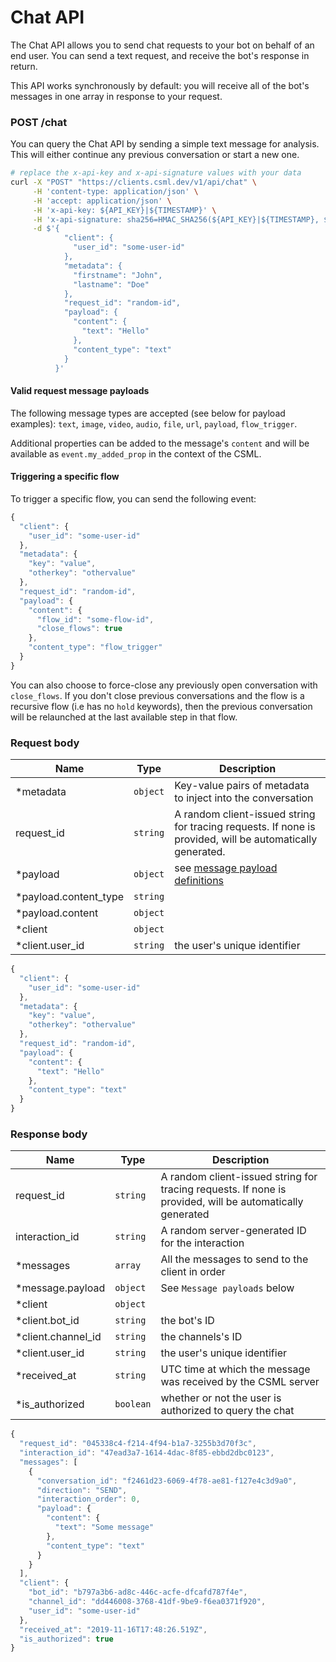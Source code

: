 # Chat API

The Chat API allows you to send chat requests to your bot on behalf of an end user. You can send a text request, and receive the bot's response in return.

This API works synchronously by default: you will receive all of the bot's messages in one array in response to your request.

### POST /chat

You can query the Chat API by sending a simple text message for analysis. This will either continue any previous conversation or start a new one.

```bash
# replace the x-api-key and x-api-signature values with your data
curl -X "POST" "https://clients.csml.dev/v1/api/chat" \
     -H 'content-type: application/json' \
     -H 'accept: application/json' \
     -H 'x-api-key: ${API_KEY}|${TIMESTAMP}' \
     -H 'x-api-signature: sha256=HMAC_SHA256(${API_KEY}|${TIMESTAMP}, ${API_SECRET}, "hex")' \
     -d $'{
            "client": {
              "user_id": "some-user-id"
            },
            "metadata": {
              "firstname": "John",
              "lastname": "Doe"
            },
            "request_id": "random-id",
            "payload": {
              "content": {
                "text": "Hello"
              },
              "content_type": "text"
            }
          }'
```

#### Valid request message payloads

The following message types are accepted (see below for payload examples): `text`, `image`, `video`, `audio`, `file`, `url`, `payload`, `flow_trigger`.

Additional properties can be added to the message's `content` and will be available as `event.my_added_prop` in the context of the CSML.

#### Triggering a specific flow

To trigger a specific flow, you can send the following event:

```javascript
{
  "client": {
    "user_id": "some-user-id"
  },
  "metadata": {
    "key": "value",
    "otherkey": "othervalue"
  },
  "request_id": "random-id",
  "payload": {
    "content": {
      "flow_id": "some-flow-id",
      "close_flows": true
    },
    "content_type": "flow_trigger"
  }
}
```

You can also choose to force-close any previously open conversation with `close_flows`. If you don't close previous conversations and the flow is a recursive flow (i.e has no `hold` keywords), then the previous conversation will be relaunched at the last available step in that flow.

### Request body

| Name                   | Type     | Description                                                                                               |
| ---------------------- | -------- | --------------------------------------------------------------------------------------------------------- |
| \*metadata             | `object` | Key-value pairs of metadata to inject into the conversation                                               |
| request_id             | `string` | A random client-issued string for tracing requests. If none is provided, will be automatically generated. |
| \*payload              | `object` | see [message payload definitions](https://docs.csml.dev/language/message-payloads)                        |
| \*payload.content_type | `string` |                                                                                                           |
| \*payload.content      | `object` |                                                                                                           |
| \*client               | `object` |                                                                                                           |
| \*client.user_id       | `string` | the user's unique identifier                                                                              |

```javascript
{
  "client": {
    "user_id": "some-user-id"
  },
  "metadata": {
    "key": "value",
    "otherkey": "othervalue"
  },
  "request_id": "random-id",
  "payload": {
    "content": {
      "text": "Hello"
    },
    "content_type": "text"
  }
}
```

### Response body

| Name                | Type      | Description                                                                                              |
| ------------------- | --------- | -------------------------------------------------------------------------------------------------------- |
| request_id          | `string`  | A random client-issued string for tracing requests. If none is provided, will be automatically generated |
| interaction_id      | `string`  | A random server-generated ID for the interaction                                                         |
| \*messages          | `array`   | All the messages to send to the client in order                                                          |
| \*message.payload   | `object`  | See `Message payloads` below                                                                             |
| \*client            | `object`  |                                                                                                          |
| \*client.bot_id     | `string`  | the bot's ID                                                                                             |
| \*client.channel_id | `string`  | the channels's ID                                                                                        |
| \*client.user_id    | `string`  | the user's unique identifier                                                                             |
| \*received_at       | `string`  | UTC time at which the message was received by the CSML server                                            |
| \*is_authorized     | `boolean` | whether or not the user is authorized to query the chat                                                  |

```javascript
{
  "request_id": "045338c4-f214-4f94-b1a7-3255b3d70f3c",
  "interaction_id": "47ead3a7-1614-4dac-8f85-ebbd2dbc0123",
  "messages": [
    {
      "conversation_id": "f2461d23-6069-4f78-ae81-f127e4c3d9a0",
      "direction": "SEND",
      "interaction_order": 0,
      "payload": {
        "content": {
          "text": "Some message"
        },
        "content_type": "text"
      }
    }
  ],
  "client": {
    "bot_id": "b797a3b6-ad8c-446c-acfe-dfcafd787f4e",
    "channel_id": "dd446008-3768-41df-9be9-f6ea0371f920",
    "user_id": "some-user-id"
  },
  "received_at": "2019-11-16T17:48:26.519Z",
  "is_authorized": true
}
```
